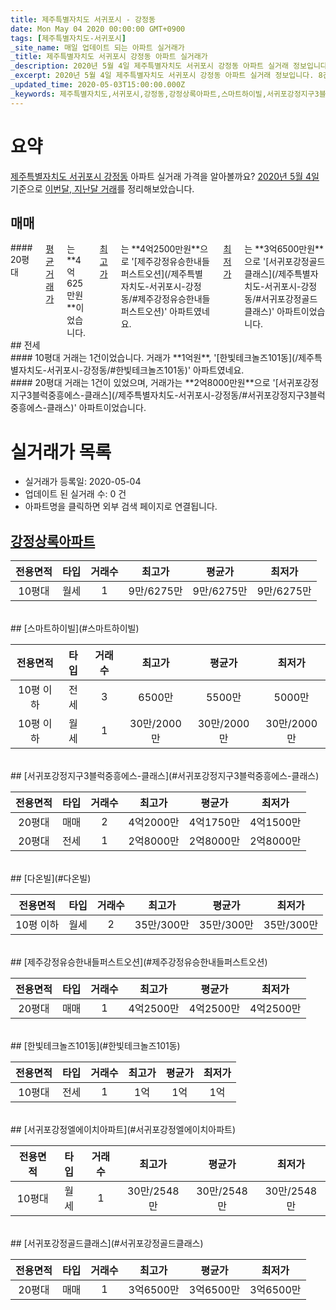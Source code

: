 ```yaml
---
title: 제주특별자치도 서귀포시 - 강정동
date: Mon May 04 2020 00:00:00 GMT+0900
tags: [제주특별자치도-서귀포시]
_site_name: 매일 업데이트 되는 아파트 실거래가
_title: 제주특별자치도 서귀포시 강정동 아파트 실거래가
_description: 2020년 5월 4일 제주특별자치도 서귀포시 강정동 아파트 실거래 정보입니다. 8건 아파트 정보가 있습니다.
_excerpt: 2020년 5월 4일 제주특별자치도 서귀포시 강정동 아파트 실거래 정보입니다. 8건 아파트 정보가 있습니다.
_updated_time: 2020-05-03T15:00:00.000Z
_keywords: 제주특별자치도,서귀포시,강정동,강정상록아파트,스마트하이빌,서귀포강정지구3블럭중흥에스-클래스,다온빌,제주강정유승한내들퍼스트오션,한빛테크놀즈101동,서귀포강정엘에이치아파트,서귀포강정골드클래스
---
```





# 요약
<ins>제주특별자치도 서귀포시 강정동</ins> 아파트 실거래 가격을 알아볼까요? <ins>2020년 5월 4일</ins> 기준으로 <ins>이번달, 지난달 거래</ins>를 정리해보았습니다.

## 매매
<div class="container">
<div class="twelve columns" markdown="1">
#### 20평대
<ins>평균 거래가</ins>는 **4억625만원**이었습니다. <ins>최고가</ins>는 **4억2500만원**으로 '[제주강정유승한내들퍼스트오션](/제주특별자치도-서귀포시-강정동/#제주강정유승한내들퍼스트오션)' 아파트였네요. <ins>최저가</ins>는 **3억6500만원**으로 '[서귀포강정골드클래스](/제주특별자치도-서귀포시-강정동/#서귀포강정골드클래스)' 아파트이었습니다.
</div>
</div>
## 전세
<div class="container">
<div class="six columns" markdown="1">
#### 10평대
거래는 1건이었습니다. 거래가 **1억원**, '[한빛테크놀즈101동](/제주특별자치도-서귀포시-강정동/#한빛테크놀즈101동)' 아파트였네요.
</div>
<div class="six columns" markdown="1">
#### 20평대
거래는 1건이 있었으며, 거래가는 **2억8000만원**으로 '[서귀포강정지구3블럭중흥에스-클래스](/제주특별자치도-서귀포시-강정동/#서귀포강정지구3블럭중흥에스-클래스)' 아파트이었습니다.
</div>
</div>



# 실거래가 목록
- 실거래가 등록일: 2020-05-04
- 업데이트 된 실거래 수: 0 건
- 아파트명을 클릭하면 외부 검색 페이지로 연결됩니다.

## [강정상록아파트](#강정상록아파트)

|전용면적|타입|거래수|최고가|평균가|최저가|
|:---:|:---:|:---:|:---:|:---:|:---:|
|10평대|<span class="deal-type-3">월세</span>|1|9만/6275만|9만/6275만|9만/6275만|

<br/>
## [스마트하이빌](#스마트하이빌)

|전용면적|타입|거래수|최고가|평균가|최저가|
|:---:|:---:|:---:|:---:|:---:|:---:|
|10평 이하|<span class="deal-type-2">전세</span>|3|6500만|5500만|5000만|
|10평 이하|<span class="deal-type-3">월세</span>|1|30만/2000만|30만/2000만|30만/2000만|

<br/>
## [서귀포강정지구3블럭중흥에스-클래스](#서귀포강정지구3블럭중흥에스-클래스)

|전용면적|타입|거래수|최고가|평균가|최저가|
|:---:|:---:|:---:|:---:|:---:|:---:|
|20평대|<span class="deal-type-1">매매</span>|2|4억2000만|4억1750만|4억1500만|
|20평대|<span class="deal-type-2">전세</span>|1|2억8000만|2억8000만|2억8000만|

<br/>
## [다온빌](#다온빌)

|전용면적|타입|거래수|최고가|평균가|최저가|
|:---:|:---:|:---:|:---:|:---:|:---:|
|10평 이하|<span class="deal-type-3">월세</span>|2|35만/300만|35만/300만|35만/300만|

<br/>
## [제주강정유승한내들퍼스트오션](#제주강정유승한내들퍼스트오션)

|전용면적|타입|거래수|최고가|평균가|최저가|
|:---:|:---:|:---:|:---:|:---:|:---:|
|20평대|<span class="deal-type-1">매매</span>|1|4억2500만|4억2500만|4억2500만|

<br/>
## [한빛테크놀즈101동](#한빛테크놀즈101동)

|전용면적|타입|거래수|최고가|평균가|최저가|
|:---:|:---:|:---:|:---:|:---:|:---:|
|10평대|<span class="deal-type-2">전세</span>|1|1억|1억|1억|

<br/>
## [서귀포강정엘에이치아파트](#서귀포강정엘에이치아파트)

|전용면적|타입|거래수|최고가|평균가|최저가|
|:---:|:---:|:---:|:---:|:---:|:---:|
|10평대|<span class="deal-type-3">월세</span>|1|30만/2548만|30만/2548만|30만/2548만|

<br/>
## [서귀포강정골드클래스](#서귀포강정골드클래스)

|전용면적|타입|거래수|최고가|평균가|최저가|
|:---:|:---:|:---:|:---:|:---:|:---:|
|20평대|<span class="deal-type-1">매매</span>|1|3억6500만|3억6500만|3억6500만|

<br/>



